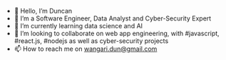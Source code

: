 - 👋 Hello, I’m Duncan
- 👀 I’m a Software Engineer, Data Analyst and Cyber-Security Expert
- 🌱 I’m currently learning data science and AI
- 💞️ I’m looking to collaborate on web app engineering, with #javascript, #react.js, #nodejs as well as cyber-security projects
- 📫 How to reach me on wangari.dun@gmail.com

<!---
dunivers3/dunivers3 is a ✨ special ✨ repository because its `README.md` (this file) appears on your GitHub profile.
You can click the Preview link to take a look at your changes.
--->
